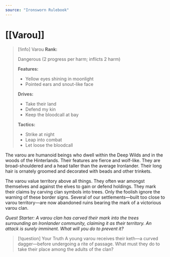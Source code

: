 ```yaml
---
source: "Ironsworn Rulebook"
---
```

# [[Varou]]

> [!info] Varou
> **Rank:**
> 
> Dangerous (2 progress per harm; inflicts 2 harm)
> 
> **Features:**
> 
> - Yellow eyes shining in moonlight
> - Pointed ears and snout-like face
> 
> **Drives:**
> 
> - Take their land
> - Defend my kin
> - Keep the bloodcall at bay
> 
> **Tactics:**
> 
> - Strike at night
> - Leap into combat
> - Let loose the bloodcall

The varou are humanoid beings who dwell within the Deep Wilds and in the woods of the Hinterlands. Their features are fierce and wolf-like. They are broad-shouldered and a head taller than the average Ironlander. Their long hair is ornately groomed and decorated with beads and other trinkets.

The varou value territory above all things. They often war amongst themselves and against the elves to gain or defend holdings. They mark their claims by carving clan symbols into trees. Only the foolish ignore the warning of these border signs. Several of our settlements—built too close to varou territory—are now abandoned ruins bearing the mark of a victorious varou clan.

_Quest Starter: A varou clan has carved their mark into the trees surrounding an Ironlander community, claiming it as their territory. An attack is surely imminent. What will you do to prevent it?_

> [!question] Your Truth
> A young varou receives their keth—a curved dagger—before undergoing a rite of passage. What must they do to take their place among the adults of the clan?